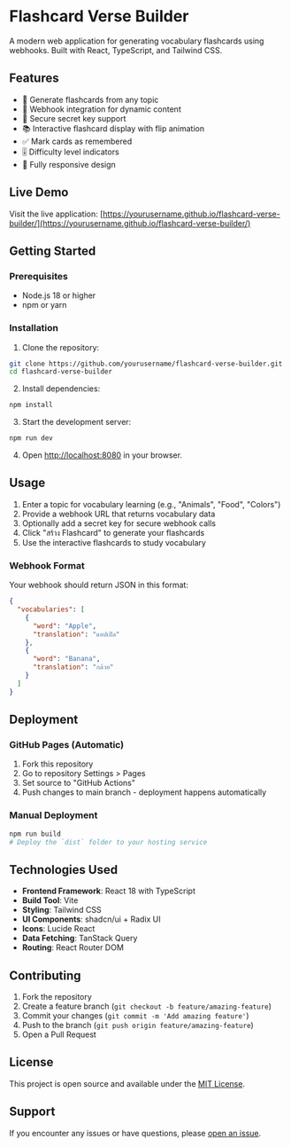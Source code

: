 
# Flashcard Verse Builder

A modern web application for generating vocabulary flashcards using webhooks. Built with React, TypeScript, and Tailwind CSS.

## Features

- 🎯 Generate flashcards from any topic
- 🔗 Webhook integration for dynamic content
- 🔐 Secure secret key support
- 📚 Interactive flashcard display with flip animation
- ✅ Mark cards as remembered
- 🎚️ Difficulty level indicators
- 📱 Fully responsive design

## Live Demo

Visit the live application: [https://yourusername.github.io/flashcard-verse-builder/](https://yourusername.github.io/flashcard-verse-builder/)

## Getting Started

### Prerequisites

- Node.js 18 or higher
- npm or yarn

### Installation

1. Clone the repository:
```bash
git clone https://github.com/yourusername/flashcard-verse-builder.git
cd flashcard-verse-builder
```

2. Install dependencies:
```bash
npm install
```

3. Start the development server:
```bash
npm run dev
```

4. Open [http://localhost:8080](http://localhost:8080) in your browser.

## Usage

1. Enter a topic for vocabulary learning (e.g., "Animals", "Food", "Colors")
2. Provide a webhook URL that returns vocabulary data
3. Optionally add a secret key for secure webhook calls
4. Click "สร้าง Flashcard" to generate your flashcards
5. Use the interactive flashcards to study vocabulary

### Webhook Format

Your webhook should return JSON in this format:
```json
{
  "vocabularies": [
    {
      "word": "Apple",
      "translation": "แอปเปิล"
    },
    {
      "word": "Banana", 
      "translation": "กล้วย"
    }
  ]
}
```

## Deployment

### GitHub Pages (Automatic)

1. Fork this repository
2. Go to repository Settings > Pages
3. Set source to "GitHub Actions"
4. Push changes to main branch - deployment happens automatically

### Manual Deployment

```bash
npm run build
# Deploy the `dist` folder to your hosting service
```

## Technologies Used

- **Frontend Framework**: React 18 with TypeScript
- **Build Tool**: Vite
- **Styling**: Tailwind CSS
- **UI Components**: shadcn/ui + Radix UI
- **Icons**: Lucide React
- **Data Fetching**: TanStack Query
- **Routing**: React Router DOM

## Contributing

1. Fork the repository
2. Create a feature branch (`git checkout -b feature/amazing-feature`)
3. Commit your changes (`git commit -m 'Add amazing feature'`)
4. Push to the branch (`git push origin feature/amazing-feature`)
5. Open a Pull Request

## License

This project is open source and available under the [MIT License](LICENSE).

## Support

If you encounter any issues or have questions, please [open an issue](https://github.com/yourusername/flashcard-verse-builder/issues).
